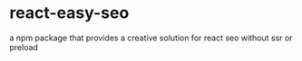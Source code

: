 # react-easy-seo
a npm package that provides a  creative solution for react seo without ssr or preload
